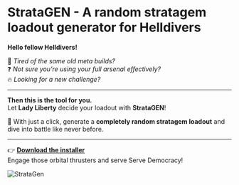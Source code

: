 # StrataGEN - A random stratagem loadout generator for Helldivers

**Hello fellow Helldivers!**

🚨 *Tired of the same old meta builds?*  
❓ *Not sure you’re using your full arsenal effectively?*  
🔥 *Looking for a new challenge?*

---

**Then this is the tool for you.**  
Let **Lady Liberty** decide your loadout with **StrataGEN**!

🎲 With just a click, generate a **completely random stratagem loadout** and dive into battle like never before.

---

👉 **[Download the installer](https://github.com/DemetrioPerez91/StrataGen/releases/download/v1.0.0/StrataGen.Setup.1.0.0.exe)**  
Engage those orbital thrusters and serve Serve Democracy!


 ![StrataGen](https://github.com/user-attachments/assets/95f4dc47-1d39-4957-b4c6-6770e8026e9a)
